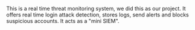 This is a real time threat monitoring system, we did this as our project. It offers real time login attack detection, stores logs, send alerts and blocks suspicious accounts.
It acts as a "mini SIEM".

